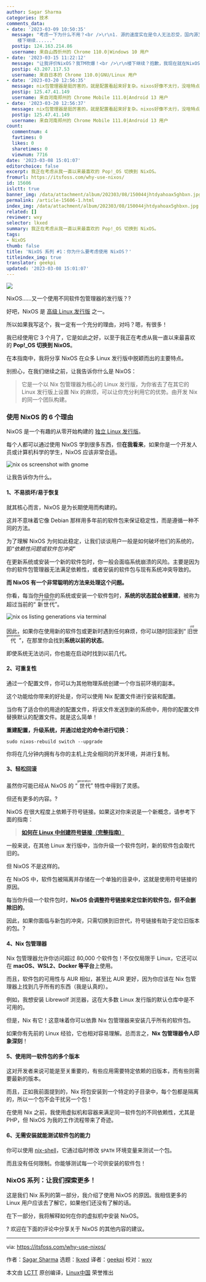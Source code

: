 ```yaml
---
author: Sagar Sharma
categories: 技术
comments_data:
- date: '2023-03-09 10:50:35'
  message: "考虑一下为什么不用？<br />\r\n1. 源的速度实在是令人无法忍受，国内源又和官方源不一样的校验码，唉......<br />\r\n2.
    楼下继续......"
  postip: 124.163.214.86
  username: 来自山西忻州的 Chrome 110.0|Windows 10 用户
- date: '2023-03-15 11:22:12'
  message: "让我评价NixOS？我TM吹爆！<br />\r\n楼下继续？抱歉，我现在就在NixOS回复你，国内源有问题所以我一直挂梯滚系统。<br />\r\n非要说为什么不用？主要的原因就是门槛太高，然后就是在AUR的少数软件nixpkgs目前还没有，还有其他的一些小问题。"
  postip: 43.207.117.53
  username: 来自日本的 Chrome 110.0|GNU/Linux 用户
- date: '2023-03-20 12:56:35'
  message: nix包管理器是挺厉害的，就是配置看起来好复杂。nixos好像不太行，没啥特点。官方包仓库软件数量很吓人，但实际还是不太够，软件包也不够新，内核都是lts的。
  postip: 125.47.41.149
  username: 来自河南郑州的 Chrome Mobile 111.0|Android 13 用户
- date: '2023-03-20 12:56:37'
  message: nix包管理器是挺厉害的，就是配置看起来好复杂。nixos好像不太行，没啥特点。官方包仓库软件数量很吓人，但实际还是不太够，软件包也不够新，内核都是lts的。
  postip: 125.47.41.149
  username: 来自河南郑州的 Chrome Mobile 111.0|Android 13 用户
count:
  commentnum: 4
  favtimes: 0
  likes: 0
  sharetimes: 0
  viewnum: 7716
date: '2023-03-08 15:01:07'
editorchoice: false
excerpt: 我正在考虑从我一直以来最喜欢的 Pop!_OS 切换到 NixOS。
fromurl: https://itsfoss.com/why-use-nixos/
id: 15606
islctt: true
banner_img: /data/attachment/album/202303/08/150044jhtdyahoax5ghbxn.jpg
permalink: /article-15606-1.html
index_img: /data/attachment/album/202303/08/150044jhtdyahoax5ghbxn.jpg.thumb.jpg
related: []
reviewer: wxy
selector: lkxed
summary: 我正在考虑从我一直以来最喜欢的 Pop!_OS 切换到 NixOS。
tags:
- NixOS
thumb: false
title: 'NixOS 系列 #1：你为什么要考虑使用 NixOS？'
titleindex_img: true
translator: geekpi
updated: '2023-03-08 15:01:07'
---
```


![](/data/attachment/album/202303/08/150044jhtdyahoax5ghbxn.jpg)


NixOS……又一个使用不同软件包管理器的发行版？?


好吧，NixOS 是 [高级 Linux 发行版](https://itsfoss.com/advanced-linux-distros/) 之一。


所以如果我写这个，我一定有一个充分的理由，对吗？嗯，有很多！


我已经使用它 3 个月了，它是如此之好，以至于我正在考虑从我一直以来最喜欢的 **Pop!\_OS 切换到 NixOS**。


在本指南中，我将分享 NixOS 在众多 Linux 发行版中脱颖而出的主要特点。


别担心，在我们继续之前，让我告诉你什么是 NixOS：



> 
> 它是一个以 Nix 包管理器为核心的 Linux 发行版，为你省去了在其它的 Linux 发行版上设置 Nix 的麻烦，可以让你充分利用它的优势。由开发 Nix 的同一个团队构建。
> 
> 
> 


### 使用 NixOS 的 6 个理由


NixOS 是一个有趣的从零开始构建的 [独立 Linux 发行版](https://itsfoss.com/independent-linux-distros/)。


每个人都可以通过使用 NixOS 学到很多东西，但**在我看来**，如果你是一个开发人员或计算机科学的学生，NixOS 应该非常合适。


![nix os screenshot with gnome](/data/attachment/album/202303/08/150107bzwx5gvwzkvobn7x.png)


让我告诉你为什么。


#### 1、不易损坏/易于恢复


就其核心而言，NixOS 是为长期使用而构建的。


这并不意味着它像 Debian 那样用多年前的软件包来保证稳定性，而是遵循一种不同的方法。


为了理解 NixOS 为何如此稳定，让我们谈谈用户一般是如何破坏他们的系统的，即“*依赖性问题或软件包冲突*”


在更新系统或安装一个新的软件包时，你一般会面临系统崩溃的风险。主要是因为你的软件包管理器无法满足依赖性，或者安装的软件包与现有系统冲突导致的。


**而 NixOS 有一个非常聪明的方法来处理这个问题。**


你看，每当你升级你的系统或安装一个软件包时，**系统的状态就会被重建**，被称为超过当前的“<ruby> 新世代 <rt>  new generation </rt></ruby>”。


![nix os listing generations via terminal](/data/attachment/album/202303/08/150108rjp3iwscjj100339.png)


因此，如果你在使用新的软件包或更新时遇到任何麻烦，你可以随时回滚到“<ruby> 旧世代 <rt>  old generation </rt></ruby>”，在那里你会找到**系统以前的状态**。


即使系统无法访问，你也能在启动时找到以前几代。


#### 2、可重复性


通过一个配置文件，你可以为其他物理系统创建一个你当前环境的副本。


这个功能给你带来的好处是，你可以使用 Nix 配置文件进行安装和配置。


当你有了适合你的用途的配置文件，将该文件发送到新的系统中，用你的配置文件替换默认的配置文件。就是这么简单！


**重建配置，升级系统，并通过给定的命令进行切换：**



```
sudo nixos-rebuild switch --upgrade

```

你将在几分钟内拥有与你的主机上完全相同的开发环境，并进行复制。


#### 3、轻松回滚


虽然你可能已经从 NixOS 的 “<ruby> 世代 <rt>  generation </rt></ruby>” 特性中得到了灵感。


但还有更多的内容。?️


NixOS 在很大程度上依赖于符号链接。如果这对你来说是一个新概念，请参考下面的指南：



> 
> **[如何在 Linux 中创建符号链接（完整指南）](https://linuxhandbook.com/symbolic-link-linux/)**
> 
> 
> 


一般来说，在其他 Linux 发行版中，当你升级一个软件包时，新的软件包会取代旧的。


但 NixOS 不是这样的。


在 NixOS 中，软件包被隔离并存储在一个单独的目录中，这就是使用符号链接的原因。


每当你升级一个软件包时，**NixOS 会调整符号链接来定位新的软件包，但不会删除旧的**。


因此，如果你面临与新包的冲突，只需切换到旧世代，符号链接有助于定位旧版本的包。?


#### 4、Nix 包管理器


Nix 包管理器允许你访问超过 80,000 个软件包！不仅仅局限于 Linux，它还可以在 **macOS、WSL2、Docker 等平台**上使用。


而且，软件包的可用性与 AUR 相似，甚至比 AUR 更好，因为你应该在 Nix 包管理器上找到几乎所有的东西（我是认真的）。


例如，我想安装 Librewolf 浏览器，这在大多数 Linux 发行版的默认仓库中是不可用的。


但是，Nix 有它！这意味着你可以依靠 Nix 包管理器来安装几乎所有的软件包。


如果你有先前的 Linux 经验，它也相对容易理解。总而言之，**Nix 包管理器令人印象深刻**！


#### 5、使用同一软件包的多个版本


这对开发者来说可能是至关重要的，有些应用需要特定依赖的旧版本，而有些则需要最新的版本。


而且，正如我前面提到的，Nix 将包安装到一个特定的子目录中，每个包都是隔离的，所以一个包不会干扰另一个包！


在使用 Nix 之前，我使用虚拟机和容器来满足同一软件包的不同依赖性，尤其是 PHP，但 NixOS 为我的工作流程带来了奇迹。


#### 6、无需安装就能测试软件包的能力


你可以使用 [nix-shell](https://nixos.org/manual/nix/stable/command-ref/nix-shell.html)，它通过临时修改 `$PATH` 环境变量来测试一个包。


而且没有任何限制。你能够测试每一个可供安装的软件包！


### NixOS 系列：让我们探索更多！


这是我们 Nix 系列的第一部分，我介绍了使用 NixOS 的原因。我相信更多的 Linux 用户应该去了解它，如果他们还没有了解的话。


在下一部分，我将解释如何在你的虚拟机中安装 NixOS。


? 欢迎在下面的评论中分享关于 NixOS 的其他内容的建议。




---


via: <https://itsfoss.com/why-use-nixos/>


作者：[Sagar Sharma](https://itsfoss.com/author/sagar/) 选题：[lkxed](https://github.com/lkxed/) 译者：[geekpi](https://github.com/geekpi) 校对：[wxy](https://github.com/wxy)


本文由 [LCTT](https://github.com/LCTT/TranslateProject) 原创编译，[Linux中国](https://linux.cn/) 荣誉推出